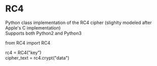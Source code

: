 # RC4
Python class implementation of the RC4 cipher (slighlty modeled after Apple's C implementation)  
Supports both Python2 and Python3  

from RC4 import RC4  

rc4 = RC4("key")  
cipher_text = rc4.crypt("data")  
